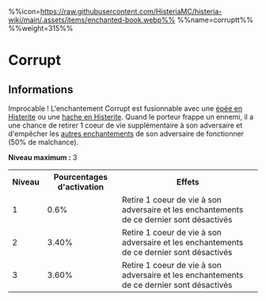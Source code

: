 %%icon=https://raw.githubusercontent.com/HisteriaMC/histeria-wiki/main/.assets/items/enchanted-book.webp%%
%%name=corruptt%%
%%weight=315%%

# Corrupt

## Informations
Improcable ! L'enchantement Corrupt est fusionnable avec une [épée en Histerite](https://histeria.fr/wiki/2-equipement/tools) ou une [hache en Histerite](https://histeria.fr/wiki/2-equipement/tools).
Quand le porteur frappe un ennemi, il a une chance de retirer 1 coeur de vie supplémentaire à son adversaire et d'empêcher les [autres enchantements](https://histeria.fr/wiki/4-enchantements) de son adversaire de fonctionner (50% de malchance).

**Niveau maximum :** 3

<table>
  <tr>
    <th>Niveau</th>
    <th>Pourcentages d'activation</th>
    <th>Effets</th>
  </tr>
  <tr>
    <td>1</td>
    <td>0.6%</td>
    <td>Retire 1 coeur de vie à son adversaire et les enchantements de ce dernier sont désactivés</td>
  </tr>
  <tr>
    <td>2</td>
    <td>3.40%</td>
    <td>Retire 1 coeur de vie à son adversaire et les enchantements de ce dernier sont désactivés</td>
  </tr>
  <tr>
    <td>3</td>
    <td>3.60%</td>
    <td>Retire 1 coeur de vie à son adversaire et les enchantements de ce dernier sont désactivés</td>
</table>